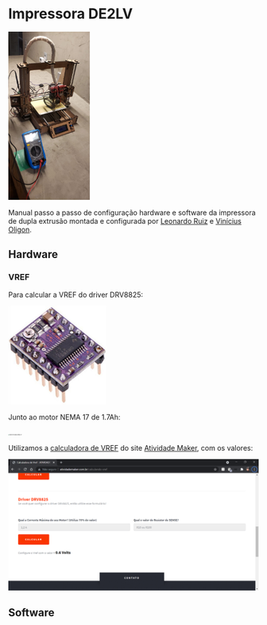# Impressora DE2LV

<img src="src\imgs\impressora.jpeg" alt="Impressora" style="zoom: 33%;" />

Manual passo a passo de configuração hardware e software da impressora de dupla extrusão montada e configurada por [Leonardo Ruiz](https://github.com/Leoruiz197) e [Vinícius Oligon](https://github.com/violigon).

## Hardware

### VREF

Para calcular a VREF do driver DRV8825:

<img src="src\imgs\DRV8825.jpg" alt="Driver do motor de passo DRV8825" style="zoom:33%;" />

Junto ao motor NEMA 17 de 1.7Ah:

<img src="src\imgs\nema_17.jpg" alt="Motor de passo NEMA 17" style="zoom: 15%;" />

Utilizamos a [calculadora de VREF](http://atividademaker.com.br/calculando-vref) do site [Atividade Maker](https://atividademaker.com.br/), com os valores:

![image-20211104120124260](https://raw.githubusercontent.com/violigon/3DPrinter-DE2LV/main/src/imgs/CalcVREF.jpg)

## Software

